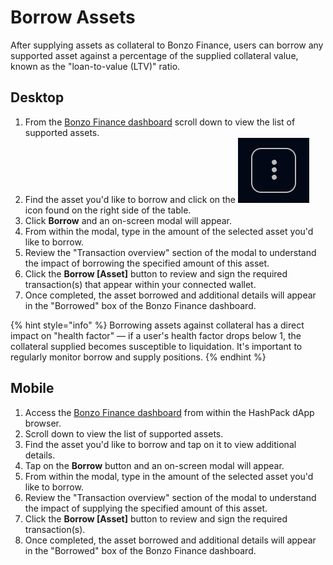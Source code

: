# Borrow Assets

After supplying assets as collateral to Bonzo Finance, users can borrow any supported asset against a percentage of the supplied collateral value, known as the "loan-to-value (LTV)" ratio.

## **Desktop**

1. From the [Bonzo Finance dashboard](./) scroll down to view the list of supported assets.
2. Find the asset you'd like to borrow and click on the <img src="../../.gitbook/assets/image (1).png" alt="" data-size="line"> icon found on the right side of the table.
3. Click **Borrow** and an on-screen modal will appear.
4. From within the modal, type in the amount of the selected asset you'd like to borrow.
5. Review the "Transaction overview" section of the modal to understand the impact of borrowing the specified amount of this asset.
6. Click the **Borrow \[Asset]** button to review and sign the required transaction(s) that appear within your connected wallet.
7. Once completed, the asset borrowed and additional details will appear in the "Borrowed" box of the Bonzo Finance dashboard.

{% hint style="info" %}
Borrowing assets against collateral has a direct impact on "health factor" — if a user's health factor drops below 1, the collateral supplied becomes susceptible to liquidation. It's important to regularly monitor borrow and supply positions.
{% endhint %}

## **Mobile**

1. Access the [Bonzo Finance dashboard](./) from within the HashPack dApp browser.&#x20;
2. Scroll down to view the list of supported assets.
3. Find the asset you'd like to borrow and tap on it to view additional details.
4. Tap on the **Borrow** button and an on-screen modal will appear.
5. From within the modal, type in the amount of the selected asset you'd like to borrow.
6. Review the "Transaction overview" section of the modal to understand the impact of supplying the specified amount of this asset.
7. Click the **Borrow \[Asset]** button to review and sign the required transaction(s).
8. Once completed, the asset borrowed and additional details will appear in the "Borrowed" box of the Bonzo Finance dashboard.
